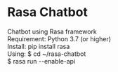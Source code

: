 # Rasa Chatbot
Chatbot using Rasa framework <br>
Requirement: Python 3.7 (or higher) <br>
Install: pip install rasa <br>
Using: $ cd ~/rasa-chatbot <br> $ rasa run --enable-api
